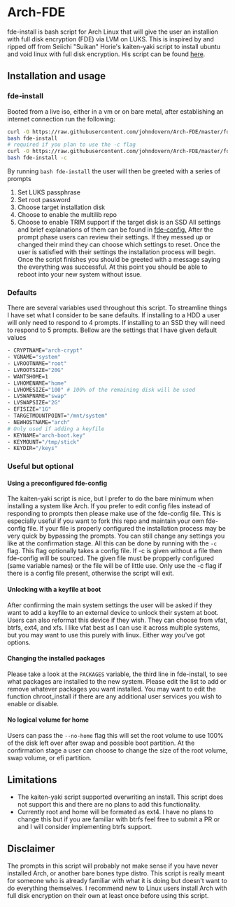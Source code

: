 # Arch-FDE
fde-install is bash script for Arch Linux that will give the user an installion
with full disk encryption (FDE) via LVM on LUKS. This is inspired by and ripped
off from Seiichi "Suikan" Horie's kaiten-yaki script to install ubuntu and void
linux with full disk encryption. His script can be found
[here](https://github.com/suikan4github/kaiten-yaki).
## Installation and usage
### fde-install
Booted from a live iso, either in a vm or on bare metal, after establishing an
internet connection run the following:
```bash
curl -O https://raw.githubusercontent.com/johndovern/Arch-FDE/master/fde-install
bash fde-install
# required if you plan to use the -c flag
curl -O https://raw.githubusercontent.com/johndovern/Arch-FDE/master/fde-config
bash fde-install -c
```
By running `bash fde-install` the user will then be greeted with a series of
prompts
1. Set LUKS passphrase
2. Set root password
3. Choose target installation disk
4. Choose to enable the multilib repo
5. Choose to enable TRIM support if the target disk is an SSD
All settings and brief explanations of them can be found in
[fde-config.](https://github.com/johndovern/Arch-FDE/blob/master/fde-config)
After the prompt phase users can review their settings. If they messed up or
changed their mind they can choose which settings to reset. Once the user is
satisfied with their settings the installation process will begin. Once the
script finishes you should be greeted with a message saying the everything was
successful. At this point you should be able to reboot into your new system
without issue.
### Defaults
There are several variables used throughout this script. To streamline things I
have set what I consider to be sane defaults. If installing to a HDD a user
will only need to respond to 4 prompts. If installing to an SSD they will need
to respond to 5 prompts. Bellow are the settings that I have given default
values
```bash
- CRYPTNAME="arch-crypt"
- VGNAME="system"
- LVROOTNAME="root"
- LVROOTSIZE="20G"
- WANTSHOME=1
- LVHOMENAME="home"
- LVHOMESIZE="100" # 100% of the remaining disk will be used
- LVSWAPNAME="swap"
- LVSWAPSIZE="2G"
- EFISIZE="1G"
- TARGETMOUNTPOINT="/mnt/system"
- NEWHOSTNAME="arch"
# Only used if adding a keyfile
- KEYNAME="arch-boot.key"
- KEYMOUNT="/tmp/stick"
- KEYDIR="/keys"
```
### Useful but optional
#### Using a preconfigured fde-config
The kaiten-yaki script is nice, but I prefer to do the bare minimum when
installing a system like Arch. If you prefer to edit config files instead of
responding to prompts then please make use of the fde-config file. This is
especially useful if you want to fork this repo and maintain your own
fde-config file. If your file is properly configured the installation process
may be very quick by bypassing the prompts. You can still change any settings
you like at the confirmation stage. All this can be done by running with the
`-c` flag. This flag optionally takes a config file. If -c is given without a
file then fde-config will be sourced. The given file must be propperly
configured (same variable names) or the file will be of little use. Only use
the -c flag if there is a config file present, otherwise the script will exit.
#### Unlocking with a keyfile at boot
After confirming the main system settings the user will be asked if they want
to add a keyfile to an external device to unlock their system at boot. Users
can also reformat this device if they wish. They can choose from vfat, btrfs,
ext4, and xfs. I like vfat best as I can use it across multiple systems, but
you may want to use this purely with linux. Either way you've got options.
#### Changing the installed packages
Please take a look at the `PACKAGES` variable, the third line in fde-install,
to see what packages are installed to the new system. Please edit the list to
add or remove whatever packages you want installed. You may want to edit the
function chroot_install if there are any additional user services you wish to
enable or disable.
#### No logical volume for home
Users can pass the `--no-home` flag this will set the root volume to use 100%
of the disk left over after swap and possible boot partition. At the confirmation
stage a user can choose to change the size of the root volume, swap volume, or efi
partition.
## Limitations
- The kaiten-yaki script supported overwriting an install. This script does not
  support this and there are no plans to add this functionality.
- Currently root and home will be formated as ext4. I have no plans to change
  this but if you are familiar with btrfs feel free to submit a PR or
  and I will consider implementing btrfs support.
## Disclaimer
The prompts in this script will probably not make sense if you have never
installed Arch, or another bare bones type distro. This script is really meant
for someone who is already familiar with what it is doing but doesn't want to
do everything themselves. I recommend new to Linux users install Arch with full
disk encryption on their own at least once before using this script.

